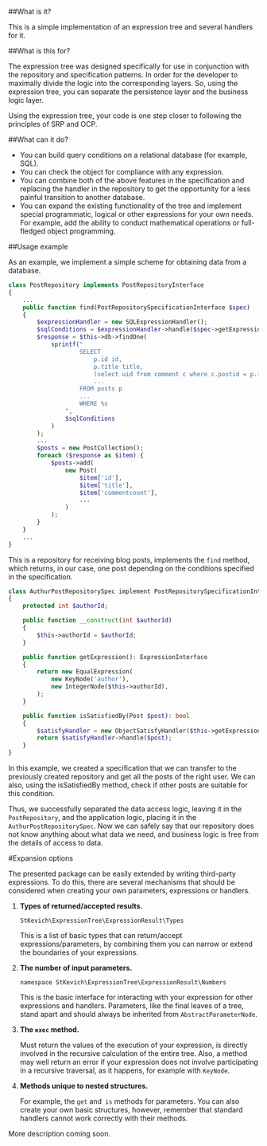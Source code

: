 ##What is it?

This is a simple implementation of an expression tree and several handlers for it. 

##What is this for?

The expression tree was designed specifically for use in conjunction with the repository and specification patterns. In order for the developer to maximally divide the logic into the corresponding layers. So, using the expression tree, you can separate the persistence layer and the business logic layer.

Using the expression tree, your code is one step closer to following the principles of SRP and OCP.

##What can it do?

- You can build query conditions on a relational database (for example, SQL).
- You can check the object for compliance with any expression.
- You can combine both of the above features in the specification and replacing the handler in the repository to get the opportunity for a less painful transition to another database.
- You can expand the existing functionality of the tree and implement special programmatic, logical or other expressions for your own needs. For example, add the ability to conduct mathematical operations or full-fledged object programming.

##Usage example


As an example, we implement a simple scheme for obtaining data from a database.

```php
class PostRepository implements PostRepositoryInterface
{
    ...
    public function find(PostRepositorySpecificationInterface $spec)
    {
        $expressionHandler = new SQLExpressionHandler();
        $sqlConditions = $expressionHandler->handle($spec->getExpression());
        $response = $this->db->findOne(
            sprintf("
                    SELECT
                        p.id id,
                        p.title title,
                        (select uid from comment c where c.postid = p.id) commentcount,
                        ...
                    FROM posts p
                    ...
                    WHERE %s
                ",
                $sqlConditions
            )
        );
        ...
        $posts = new PostCollection();
        foreach ($response as $item) {
            $posts->add(
                new Post(
                    $item['id'],
                    $item['title'],
                    $item['commentcount'],
                    ...
                )
            );
        }
    }
    ...
}
```
This is a repository for receiving blog posts, implements the `find` method, which returns, in our case, one post depending on the conditions specified in the specification.

```php
class AuthurPostRepositorySpec implement PostRepositorySpecificationInterface
{
    protected int $authorId;

    public function __construct(int $authorId)
    {
        $this->authorId = $authorId;
    }

    public function getExpression(): ExpressionInterface
    {
        return new EqualExpression(
            new KeyNode('author'),
            new IntegerNode($this->authorId),
        );
    }

    public function isSatisfiedBy(Post $post): bool
    {
        $satisfyHandler = new ObjectSatisfyHandler($this->getExpression());
        return $satisfyHandler->handle($post);
    }
}
```
In this example, we created a specification that we can transfer to the previously created repository and get all the posts of the right user. We can also, using the isSatisfiedBy method, check if other posts are suitable for this condition.

Thus, we successfully separated the data access logic, leaving it in the `PostRepository`, and the application logic, placing it in the` AuthurPostRepositorySpec`. Now we can safely say that our repository does not know anything about what data we need, and business logic is free from the details of access to data.

#Expansion options

The presented package can be easily extended by writing third-party expressions. To do this, there are several mechanisms that should be considered when creating your own parameters, expressions or handlers.

1) **Types of returned/accepted results.**

   `StKevich\ExpressionTree\ExpressionResult\Types`

   This is a list of basic types that can return/accept expressions/parameters, by combining them you can narrow or extend the boundaries of your expressions.
2) **The number of input parameters.**
   
   `namespace StKevich\ExpressionTree\ExpressionResult\Numbers`
   
   This is the basic interface for interacting with your expression for other expressions and handlers. Parameters, like the final leaves of a tree, stand apart and should always be inherited from `AbstractParameterNode`.
3) **The `exec` method.**

   Must return the values of the execution of your expression, is directly involved in the recursive calculation of the entire tree. Also, a method may well return an error if your expression does not involve participating in a recursive traversal, as it happens, for example with `KeyNode`.
4) **Methods unique to nested structures.**

   For example, the `get` and` is` methods for parameters. You can also create your own basic structures, however, remember that standard handlers cannot work correctly with their methods.


More description coming soon.